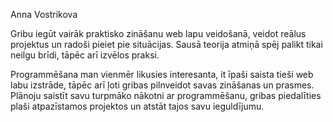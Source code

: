 Anna Vostrikova

Gribu iegūt vairāk praktisko zināšanu web lapu veidošanā, veidot reālus projektus un radoši pieiet pie situācijas. Sausā teorija atmiņā spēj palikt tikai neilgu brīdi, tāpēc arī izvēlos praksi.

Programmēšana man vienmēr likusies interesanta, it īpaši saista tieši web labu izstrāde, tāpēc arī ļoti gribas pilnveidot savas zināšanas un prasmes. Plānoju saistīt savu turpmāko nākotni ar programmēšanu, gribas piedalīties plaši atpazīstamos projektos un atstāt tajos savu ieguldījumu.

